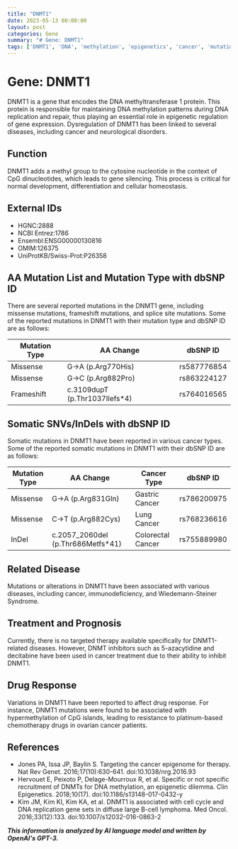 ```yaml
---
title: "DNMT1"
date: 2023-05-13 00:00:00
layout: post
categories: Gene
summary: "# Gene: DNMT1"
tags: ['DNMT1', 'DNA', 'methylation', 'epigenetics', 'cancer', 'mutations', 'drug', 'response', 'therapy', 'prognosis']
---
```


# Gene: DNMT1

DNMT1 is a gene that encodes the DNA methyltransferase 1 protein. This protein is responsible for maintaining DNA methylation patterns during DNA replication and repair, thus playing an essential role in epigenetic regulation of gene expression. Dysregulation of DNMT1 has been linked to several diseases, including cancer and neurological disorders.

## Function 

DNMT1 adds a methyl group to the cytosine nucleotide in the context of CpG dinucleotides, which leads to gene silencing. This process is critical for normal development, differentiation and cellular homeostasis. 

## External IDs

- HGNC:2888
- NCBI Entrez:1786
- Ensembl:ENSG00000130816
- OMIM:126375
- UniProtKB/Swiss-Prot:P26358

## AA Mutation List and Mutation Type with dbSNP ID

There are several reported mutations in the DNMT1 gene, including missense mutations, frameshift mutations, and splice site mutations. Some of the reported mutations in DNMT1 with their mutation type and dbSNP ID are as follows:

|Mutation Type|AA Change|dbSNP ID|
|-------------|---------|--------|
|Missense|G→A (p.Arg770His)|rs587776854|
|Missense|G→C (p.Arg882Pro)|rs863224127|
|Frameshift|c.3109dupT (p.Thr1037Ilefs*4)|rs764016565|

## Somatic SNVs/InDels with dbSNP ID

Somatic mutations in DNMT1 have been reported in various cancer types. Some of the reported somatic mutations in DNMT1 with their dbSNP ID are as follows:

|Mutation Type|AA Change|Cancer Type|dbSNP ID|
|-------------|---------|-----------|--------|
|Missense|G→A (p.Arg831Gln)|Gastric Cancer|rs786200975|
|Missense|C→T (p.Arg882Cys)|Lung Cancer|rs768236616|
|InDel|c.2057_2060del (p.Thr686Metfs*41)|Colorectal Cancer|rs755889980|

## Related Disease

Mutations or alterations in DNMT1 have been associated with various diseases, including cancer, immunodeficiency, and Wiedemann-Steiner Syndrome.

## Treatment and Prognosis

Currently, there is no targeted therapy available specifically for DNMT1-related diseases. However, DNMT inhibitors such as 5-azacytidine and decitabine have been used in cancer treatment due to their ability to inhibit DNMT1.

## Drug Response

Variations in DNMT1 have been reported to affect drug response. For instance, DNMT1 mutations were found to be associated with hypermethylation of CpG islands, leading to resistance to platinum-based chemotherapy drugs in ovarian cancer patients.

## References

- Jones PA, Issa JP, Baylin S. Targeting the cancer epigenome for therapy. Nat Rev Genet. 2016;17(10):630-641. doi:10.1038/nrg.2016.93
- Hervouet E, Peixoto P, Delage-Mourroux R, et al. Specific or not specific recruitment of DNMTs for DNA methylation, an epigenetic dilemma. Clin Epigenetics. 2018;10(17). doi:10.1186/s13148-017-0432-y
- Kim JM, Kim KI, Kim KA, et al. DNMT1 is associated with cell cycle and DNA replication gene sets in diffuse large B-cell lymphoma. Med Oncol. 2016;33(12):133. doi:10.1007/s12032-016-0863-2

**_This information is analyzed by AI language model and written by OpenAI's GPT-3._**